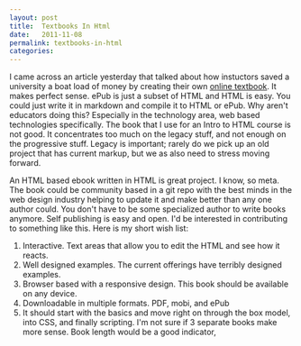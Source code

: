 ```yaml
---
layout: post
title:  Textbooks In Html
date:   2011-11-08
permalink: textbooks-in-html
categories:
---
```


I came across an article yesterday that talked about how instuctors saved a university a boat load of money by creating their own <a href="http://www.therepublic.com/view/story/1dbc25bcc4ae4060a421fa204e91c0c8/MN--Online-Textbooks/">online textbook</a>. It makes perfect sense. ePub is just a subset of HTML and HTML is easy. You could just write it in markdown and compile it to HTML or ePub. Why aren't educators doing this? Especially in the technology area, web based technologies specifically. The book that I use for an Intro to HTML course is not good. It concentrates too much on the legacy stuff, and not enough on the progressive stuff. Legacy is important; rarely do we pick up an old project that has current markup, but we as also need to stress moving forward.

An HTML based ebook written in HTML is great project. I know, so meta. The book could be community based in a git repo with the best minds in the web design industry helping to update it and make better than any one author could. You don't have to be some specialized author to write books anymore. Self publishing is easy and open. I'd be interested in contributing to something like this. Here is my short wish list:

1. Interactive. Text areas that allow you to edit the HTML and see how it reacts.
2. Well designed examples. The current offerings have terribly designed examples.
3. Browser based with a responsive design. This book should be available on any device.
4. Downloadable in multiple formats. PDF, mobi, and ePub
5. It should start with the basics and move right on through the box model, into CSS, and finally scripting. I'm not sure if 3 separate books make more sense. Book length would be a good indicator,

